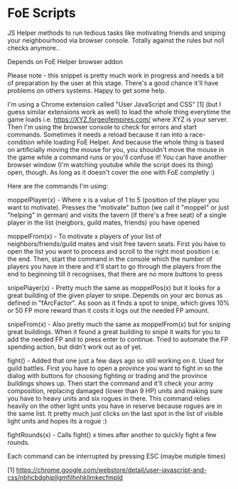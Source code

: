 # FoE Scripts
JS Helper methods to run tedious tasks like motivating friends and sniping your neighbourhood via browser console. Totally against the rules but no1 checks anymore..

Depends on FoE Helper browser addon

Please note - this snippet is pretty much work in progress and needs a bit of preparation by the user at this stage. There's a good chance it'll have problems on others systems. Happy to get some help.

I'm using a Chrome extension called "User JavaScript and CSS" [1] (but I guess similar extensions work as well) to load the whole thing everytime the game loads i.e. https://XYZ.forgeofempires.com/ where XYZ is your server. Then I'm using the browser console to check for errors and start commands. Sometimes it needs a reload because it ran into a race-condition while loading FoE Helper. And because the whole thing is based on artificially moving the mouse for you, you shouldn't move the mouse in the game while a command runs or you'll confuse it! You can have another browser window (I'm watching youtube while the script does its thing) open, though. As long as it doesn't cover the one with FoE completly :)

Here are the commands I'm using:

moppelPlayer(x) - Where x is a value of 1 to 5 (position of the player you want to motivate). Presses the "motivate" button (we call it "moppel" or just "helping" in german) and visits the tavern (if there's a free seat) of a single player in the list (neigbors, guild mates, friends) you have opened

moppelFrom(x) - To motivate x players of your list of neighbors/friends/guild mates and visit free tavern seats. First you have to open the list you want to process and scroll to the right most position i.e. the end. Then, start the command in the console which the number of players you have in there and it'll start to go through the players from the end to beginning till it recognises, that there are no more buttons to press

snipePlayer(x) - Pretty much the same as moppelPos(x) but it looks for a great building of the given player to snipe. Depends on your arc bonus as defined in "fArcFactor". As soon as it finds a spot to snipe, which gives 10% or 50 FP more reward than it costs it logs out the needed FP amount.

snipeFrom(x) - Also pretty much the same as moppelFrom(x) but for sniping great buildings. When it found a great building to snipe it waits for you to add the needed FP and to press enter to continue. Tried to automate the FP spending action, but didn't work out as of yet.

fight() - Added that one just a few days ago so still working on it. Used for guild battles. First you have to open a province you want to fight in so the dialog with buttons for choosing fighting or trading and the province buildings shows up. Then start the command and it'll check your army composition, replacing damaged (lower than 9 HP) units and making sure you have to heavy units and six rogues in there. This command relies heavily on the other light units you have in reserve because rogues are in the same list. It pretty much just clicks on the last spot in the list of visible light units and hopes its a rogue :)

fightRounds(x) - Calls fight() x times after another to quickly fight a few rounds.

Each command can be interrupted by pressing ESC (maybe mutiple times) 

[1] https://chrome.google.com/webstore/detail/user-javascript-and-css/nbhcbdghjpllgmfilhnhkllmkecfmpld
